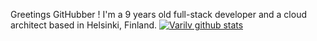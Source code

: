 Greetings GitHubber ! 
I'm a 9 years old full-stack developer and a cloud architect based in Helsinki, Finland.
[![Varilv github stats](https://github-readme-stats.vercel.app/api?username=Varulv1997&theme=midnight-purple&show_icons=true)](https://github.com/Varulv1997/github-readme-stats)
